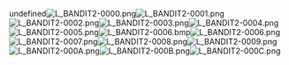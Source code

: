 undefined![L_BANDIT2-0000.png](https://raw.githubusercontent.com/Klokinator/FE-Repo/main/Portrait%20Repository/FE09%20Mugs%20(Path%20of%20Radiance)/FE9%20Vanilla%20Mugs%20(Ingame%20Rips)/Bandit%202/L_BANDIT2-0000.png "L_BANDIT2-0000.png")![L_BANDIT2-0001.png](https://raw.githubusercontent.com/Klokinator/FE-Repo/main/Portrait%20Repository/FE09%20Mugs%20(Path%20of%20Radiance)/FE9%20Vanilla%20Mugs%20(Ingame%20Rips)/Bandit%202/L_BANDIT2-0001.png "L_BANDIT2-0001.png")![L_BANDIT2-0002.png](https://raw.githubusercontent.com/Klokinator/FE-Repo/main/Portrait%20Repository/FE09%20Mugs%20(Path%20of%20Radiance)/FE9%20Vanilla%20Mugs%20(Ingame%20Rips)/Bandit%202/L_BANDIT2-0002.png "L_BANDIT2-0002.png")![L_BANDIT2-0003.png](https://raw.githubusercontent.com/Klokinator/FE-Repo/main/Portrait%20Repository/FE09%20Mugs%20(Path%20of%20Radiance)/FE9%20Vanilla%20Mugs%20(Ingame%20Rips)/Bandit%202/L_BANDIT2-0003.png "L_BANDIT2-0003.png")![L_BANDIT2-0004.png](https://raw.githubusercontent.com/Klokinator/FE-Repo/main/Portrait%20Repository/FE09%20Mugs%20(Path%20of%20Radiance)/FE9%20Vanilla%20Mugs%20(Ingame%20Rips)/Bandit%202/L_BANDIT2-0004.png "L_BANDIT2-0004.png")![L_BANDIT2-0005.png](https://raw.githubusercontent.com/Klokinator/FE-Repo/main/Portrait%20Repository/FE09%20Mugs%20(Path%20of%20Radiance)/FE9%20Vanilla%20Mugs%20(Ingame%20Rips)/Bandit%202/L_BANDIT2-0005.png "L_BANDIT2-0005.png")![L_BANDIT2-0006.bmp](https://raw.githubusercontent.com/Klokinator/FE-Repo/main/Portrait%20Repository/FE09%20Mugs%20(Path%20of%20Radiance)/FE9%20Vanilla%20Mugs%20(Ingame%20Rips)/Bandit%202/L_BANDIT2-0006.bmp "L_BANDIT2-0006.bmp")![L_BANDIT2-0006.png](https://raw.githubusercontent.com/Klokinator/FE-Repo/main/Portrait%20Repository/FE09%20Mugs%20(Path%20of%20Radiance)/FE9%20Vanilla%20Mugs%20(Ingame%20Rips)/Bandit%202/L_BANDIT2-0006.png "L_BANDIT2-0006.png")![L_BANDIT2-0007.png](https://raw.githubusercontent.com/Klokinator/FE-Repo/main/Portrait%20Repository/FE09%20Mugs%20(Path%20of%20Radiance)/FE9%20Vanilla%20Mugs%20(Ingame%20Rips)/Bandit%202/L_BANDIT2-0007.png "L_BANDIT2-0007.png")![L_BANDIT2-0008.png](https://raw.githubusercontent.com/Klokinator/FE-Repo/main/Portrait%20Repository/FE09%20Mugs%20(Path%20of%20Radiance)/FE9%20Vanilla%20Mugs%20(Ingame%20Rips)/Bandit%202/L_BANDIT2-0008.png "L_BANDIT2-0008.png")![L_BANDIT2-0009.png](https://raw.githubusercontent.com/Klokinator/FE-Repo/main/Portrait%20Repository/FE09%20Mugs%20(Path%20of%20Radiance)/FE9%20Vanilla%20Mugs%20(Ingame%20Rips)/Bandit%202/L_BANDIT2-0009.png "L_BANDIT2-0009.png")![L_BANDIT2-000A.png](https://raw.githubusercontent.com/Klokinator/FE-Repo/main/Portrait%20Repository/FE09%20Mugs%20(Path%20of%20Radiance)/FE9%20Vanilla%20Mugs%20(Ingame%20Rips)/Bandit%202/L_BANDIT2-000A.png "L_BANDIT2-000A.png")![L_BANDIT2-000B.png](https://raw.githubusercontent.com/Klokinator/FE-Repo/main/Portrait%20Repository/FE09%20Mugs%20(Path%20of%20Radiance)/FE9%20Vanilla%20Mugs%20(Ingame%20Rips)/Bandit%202/L_BANDIT2-000B.png "L_BANDIT2-000B.png")![L_BANDIT2-000C.png](https://raw.githubusercontent.com/Klokinator/FE-Repo/main/Portrait%20Repository/FE09%20Mugs%20(Path%20of%20Radiance)/FE9%20Vanilla%20Mugs%20(Ingame%20Rips)/Bandit%202/L_BANDIT2-000C.png "L_BANDIT2-000C.png")